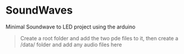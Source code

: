 # SoundWaves
Minimal Soundwave to LED project using the arduino
> Create a root folder and add the two pde files to it, then create a /data/ folder and add any audio files here
